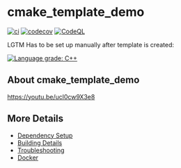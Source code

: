 # cmake_template_demo

[![ci](https://github.com/gidorah/cmake_template_demo/actions/workflows/ci.yml/badge.svg)](https://github.com/gidorah/cmake_template_demo/actions/workflows/ci.yml)
[![codecov](https://codecov.io/gh/gidorah/cmake_template_demo/branch/main/graph/badge.svg)](https://codecov.io/gh/gidorah/cmake_template_demo)
[![CodeQL](https://github.com/gidorah/cmake_template_demo/actions/workflows/codeql-analysis.yml/badge.svg)](https://github.com/gidorah/cmake_template_demo/actions/workflows/codeql-analysis.yml)

LGTM Has to be set up manually after template is created:

[![Language grade: C++](https://img.shields.io/lgtm/grade/cpp/github/gidorah/cmake_template_demo)](https://lgtm.com/projects/g/gidorah/cmake_template_demo/context:cpp)

## About cmake_template_demo
https://youtu.be/ucl0cw9X3e8


## More Details

 * [Dependency Setup](README_dependencies.md)
 * [Building Details](README_building.md)
 * [Troubleshooting](README_troubleshooting.md)
 * [Docker](README_docker.md)
